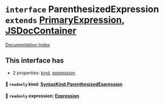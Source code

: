 # `interface` ParenthesizedExpression `extends` [PrimaryExpression](../private.interface.PrimaryExpression/README.md), [JSDocContainer](../private.interface.JSDocContainer/README.md)

[Documentation Index](../README.md)

## This interface has

- 2 properties:
[kind](#-readonly-kind-syntaxkindparenthesizedexpression),
[expression](#-readonly-expression-expression)


#### 📄 `readonly` kind: [SyntaxKind.ParenthesizedExpression](../private.enum.SyntaxKind/README.md#parenthesizedexpression--217)



#### 📄 `readonly` expression: [Expression](../private.interface.Expression/README.md)



